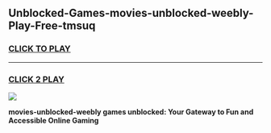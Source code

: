 
## Unblocked-Games-movies-unblocked-weebly-Play-Free-tmsuq
<h3>
<a href="https://premium76.site?title=movies-unblocked-weebly&ref=12A">CLICK TO PLAY</a></h3>
<hr>

<h3>
<a href="https://premium76.site?title=movies-unblocked-weebly&ref=12A">CLICK 2 PLAY</a>
  
</h3>

<a href="https://premium76.site?title=movies-unblocked-weebly&ref=12A"><img src="https://clearcache.store/games.png"></a>


**movies-unblocked-weebly games unblocked: Your Gateway to Fun and Accessible Online Gaming**
